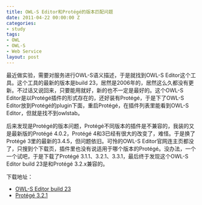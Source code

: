 ```yaml
---
title: OWL-S Editor和Protégé的版本匹配问题
date: 2011-04-22 00:00:00 Z
categories:
- study
tags:
- OWL
- OWL-S
- Web Service
layout: post
---
```


最近做实验，需要对服务进行OWL-S语义描述，于是就找到OWL-S Editor这个工具。这个工具的最新的版本是build 23，居然是2006年的，居然这么久都没有更新。不过话又说回来，只要能用就好，新的也不一定是最好的。这个OWL-S Editor是以Protégé插件的形式存在的，还好装有Protégé，于是下了OWL-S Editor放到Protégé的plugin下面，重启Protégé，在插件列表里能看到OWL-S Editor，但就是找不到owlstab。

后来发现是Protégé的版本问题，Protégé不同版本的插件是不兼容的，我装的又是最新版的Protégé 4.0.2，Protégé 4和3已经有很大的改变了，难怪。于是换了Protégé 3里的最新的3.4.5，但问题依旧。可怜的OWL-S Editor官网连主页都没了，只搜到个下载页，插件里也没有说适用于哪个版本的Protégé。没办法，一个一个试吧，于是下载了Protégé 3.1.1、3.2.1、3.3.1，最后终于发现这个OWL-S Editor build 23是和Protégé 3.2.x兼容的。

下载地址：

*  [OWL-S Editor build 23](http://projects.semwebcentral.org/frs/download.php/285/owlseditor-build23.zip)
*  [Protégé 3.2.1](http://protege.cim3.net/download/old-releases/3.2.1/full/)